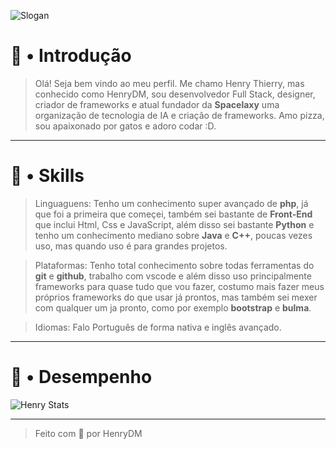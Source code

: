 <!--=== Banner de Introdução ===-->
![Slogan](https://user-images.githubusercontent.com/119537238/219216762-9f94a12b-9674-464f-a7b2-b2ea1bc50494.png)


<!--=== Conteúdo de Introdução ===-->
# 👋 • Introdução

> Olá! Seja bem vindo ao meu perfil. Me chamo Henry Thierry, mas conhecido como HenryDM, sou desenvolvedor Full Stack, designer, criador de frameworks e atual fundador da **Spacelaxy** uma organização de tecnologia de IA e criação de frameworks. Amo pizza, sou apaixonado por gatos e adoro codar :D. 

---

<!--=== Conteúdo de Skills ===-->

# 🚀 • Skills

> Linguaguens: Tenho um conhecimento super avançado de **php**, já que foi a primeira que começei, também sei bastante de **Front-End** que inclui Html, Css e JavaScript, além disso sei bastante **Python** e tenho um conhecimento mediano sobre **Java** e **C++**, poucas vezes uso, mas quando uso é para grandes projetos.

> Plataformas: Tenho total conhecimento sobre todas ferramentas do **git** e **github**, trabalho com vscode e além disso uso principalmente frameworks para quase tudo que vou fazer, costumo mais fazer meus próprios frameworks do que usar já prontos, mas também sei mexer com qualquer um ja pronto, como por exemplo **bootstrap** e **bulma**.

> Idiomas: Falo Português de forma nativa e inglês avançado.

---

<!--==== Conteúdo de desempenho ===-->

# 📌 • Desempenho

![Henry Stats](https://github-readme-stats.vercel.app/api?username=Henry8K&count_private=true&border=true&theme=algolia)

---


<!--=== Conteúdo Final ===-->

> Feito com 💝 por HenryDM
